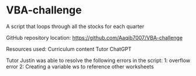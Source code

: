# VBA-challenge
A script that loops through all the stocks for each quarter

GitHub repository location:
https://github.com/Aaqib7007/VBA-challenge

Resources used:
Curriculum content
Tutor
ChatGPT

Tutor Justin was able to resolve the following errors in the script:
1: overflow error
2: Creating a variable ws to reference other worksheets 
